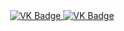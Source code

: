 <div id="badges" align ="center">
  <a href= "https://vk.com/ggubanovat">
    <img src = "https://img.shields.io/badge/VK-blue?style=for-the-badge&logo=VK&logoColor=white" alt="VK Badge"/>
</a>

<a href= "https://mail.google.com/mail/u/0/#inbox"> 
    <img src = "https://img.shields.io/badge/EMAIL-red?style=for-the-badge&logo=Gmail&logoColor=white" alt="VK Badge" />
  </a>
</ div>

<div id="viewprof" align="center" >
<img src="https://komarev./com/ghpvc/?username=Gubanovat&style=flat-square&color=blue" alt=""/>
</div>
